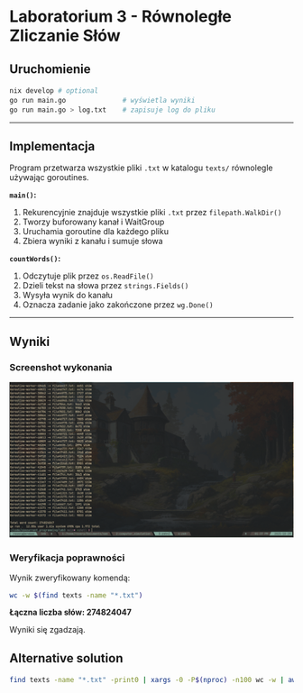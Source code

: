 # Laboratorium 3 - Równoległe Zliczanie Słów

## Uruchomienie

```bash
nix develop # optional
go run main.go              # wyświetla wyniki
go run main.go > log.txt    # zapisuje log do pliku
```

---

## Implementacja

Program przetwarza wszystkie pliki `.txt` w katalogu `texts/` równolegle używając goroutines.

**`main()`:**

1. Rekurencyjnie znajduje wszystkie pliki `.txt` przez `filepath.WalkDir()`
2. Tworzy buforowany kanał i WaitGroup
3. Uruchamia goroutine dla każdego pliku
4. Zbiera wyniki z kanału i sumuje słowa

**`countWords()`:**

1. Odczytuje plik przez `os.ReadFile()`
2. Dzieli tekst na słowa przez `strings.Fields()`
3. Wysyła wynik do kanału
4. Oznacza zadanie jako zakończone przez `wg.Done()`

---

## Wyniki

### Screenshot wykonania

![Program output](ss.png)

### Weryfikacja poprawności

Wynik zweryfikowany komendą:

```bash
wc -w $(find texts -name "*.txt")
```

**Łączna liczba słów: 274824047**

Wyniki się zgadzają.

## Alternative solution

```bash
find texts -name "*.txt" -print0 | xargs -0 -P$(nproc) -n100 wc -w | awk '{total += $1} END {print total/2}'
```

